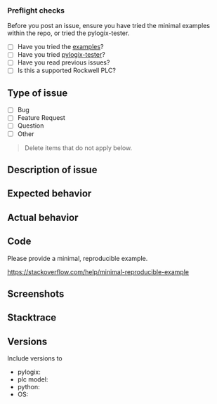 ### Preflight checks

Before you post an issue, ensure you have tried the minimal examples within the repo, or tried the pylogix-tester.

- [ ] Have you tried the [examples](https://github.com/dmroeder/pylogix/tree/master/examples)?
- [ ] Have you tried [pylogix-tester](https://github.com/TheFern2/pylogix-tester)?
- [ ] Have you read previous issues?
- [ ] Is this a supported Rockwell PLC?

## Type of issue

- [ ] Bug
- [ ] Feature Request
- [ ] Question
- [ ] Other

> Delete items that do not apply below.

## Description of issue

## Expected behavior

## Actual behavior

## Code

Please provide a minimal, reproducible example.

https://stackoverflow.com/help/minimal-reproducible-example

## Screenshots

## Stacktrace

## Versions

Include versions to

- pylogix:
- plc model:
- python:
- OS:
